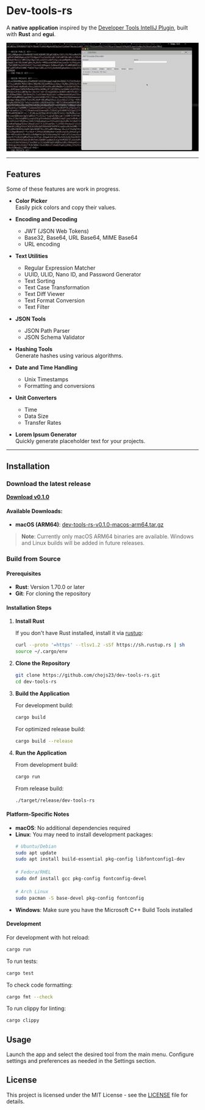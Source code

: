 # Dev-tools-rs

A **native application** inspired by the [Developer Tools IntelliJ Plugin](https://plugins.jetbrains.com/plugin/21904-developer-tools), built with **Rust** and **egui**.

![til](./blob/master/example.gif)

---

## Features

Some of these features are work in progress.

- **Color Picker**  
  Easily pick colors and copy their values.

- **Encoding and Decoding**

  - JWT (JSON Web Tokens)
  - Base32, Base64, URL Base64, MIME Base64
  - URL encoding

- **Text Utilities**

  - Regular Expression Matcher
  - UUID, ULID, Nano ID, and Password Generator
  - Text Sorting
  - Text Case Transformation
  - Text Diff Viewer
  - Text Format Conversion
  - Text Filter

- **JSON Tools**

  - JSON Path Parser
  - JSON Schema Validator

- **Hashing Tools**  
  Generate hashes using various algorithms.

- **Date and Time Handling**

  - Unix Timestamps
  - Formatting and conversions

- **Unit Converters**

  - Time
  - Data Size
  - Transfer Rates

- **Lorem Ipsum Generator**  
  Quickly generate placeholder text for your projects.

---

## Installation

### Download the latest release

**[Download v0.1.0](https://github.com/chojs23/dev-tools-rs/releases/tag/v0.1.0)**

#### Available Downloads:

- **macOS (ARM64)**: [dev-tools-rs-v0.1.0-macos-arm64.tar.gz](https://github.com/chojs23/dev-tools-rs/releases/download/v0.1.0/dev-tools-rs-v0.1.0-macos-arm64.tar.gz)

> **Note**: Currently only macOS ARM64 binaries are available. Windows and Linux builds will be added in future releases.

### Build from Source

#### Prerequisites

- **Rust**: Version 1.70.0 or later
- **Git**: For cloning the repository

#### Installation Steps

1. **Install Rust**
   
   If you don't have Rust installed, install it via [rustup](https://rustup.rs/):
   ```bash
   curl --proto '=https' --tlsv1.2 -sSf https://sh.rustup.rs | sh
   source ~/.cargo/env
   ```

2. **Clone the Repository**
   ```bash
   git clone https://github.com/chojs23/dev-tools-rs.git
   cd dev-tools-rs
   ```

3. **Build the Application**
   
   For development build:
   ```bash
   cargo build
   ```
   
   For optimized release build:
   ```bash
   cargo build --release
   ```

4. **Run the Application**
   
   From development build:
   ```bash
   cargo run
   ```
   
   From release build:
   ```bash
   ./target/release/dev-tools-rs
   ```

#### Platform-Specific Notes

- **macOS**: No additional dependencies required
- **Linux**: You may need to install development packages:
  ```bash
  # Ubuntu/Debian
  sudo apt update
  sudo apt install build-essential pkg-config libfontconfig1-dev
  
  # Fedora/RHEL
  sudo dnf install gcc pkg-config fontconfig-devel
  
  # Arch Linux
  sudo pacman -S base-devel pkg-config fontconfig
  ```
- **Windows**: Make sure you have the Microsoft C++ Build Tools installed

#### Development

For development with hot reload:
```bash
cargo run
```

To run tests:
```bash
cargo test
```

To check code formatting:
```bash
cargo fmt --check
```

To run clippy for linting:
```bash
cargo clippy
```

## Usage

Launch the app and select the desired tool from the main menu.
Configure settings and preferences as needed in the Settings section.

## License

This project is licensed under the MIT License - see the [LICENSE](LICENSE) file for details.
